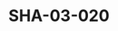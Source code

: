 ---
pid: SHA-03-020
title: SHA-03-020
language: en
collection: Sharhabil Ahmed
original_label: 
rights: Sharhabil Ahmed
location_of_original: Sharhabil Ahmed
photographer_or_studio: 
scanned_from: photograph 17.9 by 24
_date: 1957-1958
location: Egypt, Manufiya, Sirs al Layan
description: All foreign envoys and teachers including Sharhabil Ahmed and Abdel Mun'im
  Najjar
additional_notes: 
permission_display: 'yes'
on_server: 'no'
on_website: 'no'
permalink: "/archive/en/sha-03-020.html"
layout: photo-page
---